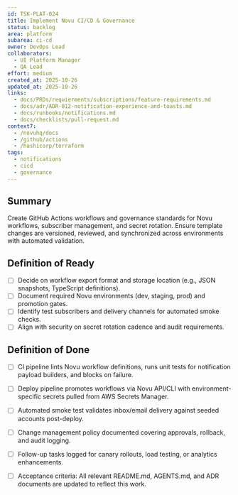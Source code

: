 ```yaml
---
id: TSK-PLAT-024
title: Implement Novu CI/CD & Governance
status: backlog
area: platform
subarea: ci-cd
owner: DevOps Lead
collaborators:
  - UI Platform Manager
  - QA Lead
effort: medium
created_at: 2025-10-26
updated_at: 2025-10-26
links:
  - docs/PRDs/requierments/subscriptions/feature-requirements.md
  - docs/adr/ADR-012-notification-experience-and-toasts.md
  - docs/runbooks/notifications.md
  - docs/checklists/pull-request.md
context7:
  - /novuhq/docs
  - /github/actions
  - /hashicorp/terraform
tags:
  - notifications
  - cicd
  - governance
---
```


## Summary
Create GitHub Actions workflows and governance standards for Novu workflows, subscriber management, and secret rotation. Ensure template changes are versioned, reviewed, and synchronized across environments with automated validation.

## Definition of Ready
- [ ] Decide on workflow export format and storage location (e.g., JSON snapshots, TypeScript definitions).
- [ ] Document required Novu environments (dev, staging, prod) and promotion gates.
- [ ] Identify test subscribers and delivery channels for automated smoke checks.
- [ ] Align with security on secret rotation cadence and audit requirements.

## Definition of Done
- [ ] CI pipeline lints Novu workflow definitions, runs unit tests for notification payload builders, and blocks on failure.
- [ ] Deploy pipeline promotes workflows via Novu API/CLI with environment-specific secrets pulled from AWS Secrets Manager.
- [ ] Automated smoke test validates inbox/email delivery against seeded accounts post-deploy.
- [ ] Change management policy documented covering approvals, rollback, and audit logging.
- [ ] Follow-up tasks logged for canary rollouts, load testing, or analytics enhancements.
- [ ] Acceptance criteria: All relevant README.md, AGENTS.md, and ADR documents are updated to reflect this work.

